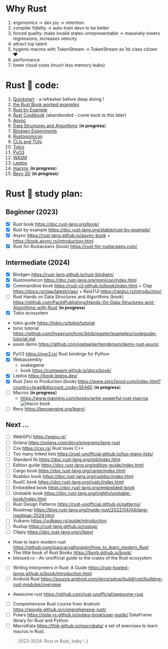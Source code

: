 
<!-- @import "[TOC]" {cmd="toc" depthFrom=1 depthTo=6 orderedList=false} -->
# Why Rust
1. ergonomics -> dev joy -> retention
2. compiler fidelity -> auto-train devs to be better 
3. forced quality: make invalid states unrepresentable -> massively lowers regressions, increases velocity 
4. attract top talent
5. hygenic macros with TokenStream -> TokenStream as 1st class citizen ❤️
6. performance
7. lower cloud costs (much less memory leaks)

# Rust 🦀 code:
1. [Quickstart](hello_world/README.md) - a refresher before deep diving !
2. [the Rust Book worked examples](rust_book/README.md)
3. [Rust by Example](rust_by_example/README.md)
4. [Rust Cookbook](cookbook/README.md) (abandonded - come back to this later)
5. [Async](async/README.md)
6. [Data Structures and Algorithms](data_structures_and_algos/README.md) (**in progress**)
7. [Bindgen Experiments](bindgen_experiments/README.md)
8. [Rustonomicon](rustonomicon/README.md)
9. [CLIs and TUIs](clis_and_tuis/README.md)
10. [Tokio](tokio/README.md)
11. [PyO3](PyO3/README.md) 
12. [WASM](wasm/README.md) 
13. [Leptos](webdev/leptos/README.md)
14. [macros](macros/README.md) (**in progress**)
15. [Bevy 3D](bevy/README.md) (**in progress**)

# Rust 🦀 study plan:

## Beginner (2023)
- [x] Rust book https://doc.rust-lang.org/book/ 
- [x] Rust by example https://doc.rust-lang.org/stable/rust-by-example/ 
- [x] Async https://rust-lang.github.io/async-book + https://book.async.rs/introduction.html 
- [x] Rust for Rustaceans (book) https://rust-for-rustaceans.com/
## Intermediate (2024)
- [x] Bindgen https://rust-lang.github.io/rust-bindgen/
- [x] Rustonomicon https://doc.rust-lang.org/nomicon/index.html
- [x] Commandline book https://rust-cli.github.io/book/index.html + Clap https://docs.rs/clap/latest/clap/ + RataTUI https://ratatui.rs/introduction/
- [ ] Rust Hands on Data Structures and Algorithms (book) https://github.com/PacktPublishing/Hands-On-Data-Structures-and-Algorithms-with-Rust (**in progress**)
- [x] Tokio ecosystem
 - tokio guide https://tokio.rs/tokio/tutorial
 - tonic tutorial https://github.com/hyperium/tonic/blob/master/examples/routeguide-tutorial.md
 - axum demo https://github.com/joelparkerhenderson/demo-rust-axum/
- [X] PyO3 https://pyo3.rs/  Rust bindings for Python
- [X] Webassembly 
  - snakegame 
  - book https://rustwasm.github.io/docs/book/ 
- [X] Leptos https://book.leptos.dev/
- [X] Rust Zero to Production (book)  https://www.zero2prod.com/index.html?country=Israel&discount_code=SEA60 (**in progress**)
- [ ] Macros (**in progress**)
  - https://www.manning.com/books/write-powerful-rust-macros ![macro book](https://images.app.goo.gl/ptQrAzYqbAzSzZTH8)
- [ ] Bevy https://bevyengine.org/learn/

## Next ...
- [ ] WebGPU https://wgpu.rs/
- [ ] Solana https://solana.com/docs/programs/lang-rust
- [ ] Cxx https://cxx.rs/ Rust loves C++
- [ ] Too many linked lists https://rust-unofficial.github.io/too-many-lists/
- [ ] Standard lib https://doc.rust-lang.org/std/index.html 
- [ ] Edition guide https://doc.rust-lang.org/edition-guide/index.html 
- [ ] Cargo book https://doc.rust-lang.org/cargo/index.html 
- [ ] Rustdoc book https://doc.rust-lang.org/rustdoc/index.html 
- [ ] RustC book https://doc.rust-lang.org/rustc/index.html 
- [ ] Embedded book https://doc.rust-lang.org/embedded-book 
- [ ] Unstable book https://doc.rust-lang.org/nightly/unstable-book/index.html 
- [ ] Rust Design Patterns https://rust-unofficial.github.io/patterns/ 
- [ ] Roadmap https://blog.rust-lang.org/inside-rust/2022/04/04/lang-roadmap-2024.html 
- [ ] Vulkano https://vulkano.rs/guide/introduction 
- [ ] Rustup https://rust-lang.github.io/rustup/ 
- [ ] Clippy https://doc.rust-lang.org/clippy/ 
- How to learn modern rust https://github.com/joaocarvalhoopen/How_to_learn_modern_Rust 
- The little book of Rust Books https://lborb.github.io/book/ 
- blessed.rs  - An unofficial guide to the crates of the Rust ecosystem 
- [ ] Writing Interpreters in Rust: A Guide https://rust-hosted-langs.github.io/book/introduction.html   
- [ ] Android Rust https://source.android.com/docs/setup/build/rust/building-rust-modules/overview 
- Awesome rust https://github.com/rust-unofficial/awesome-rust 
- [ ] Comprehensive Rust course from Android https://google.github.io/comprehensive-rust/ 
- [ ] Polars https://pola-rs.github.io/polars-book/user-guide/   DataFrame library for Rust and Python
- [ ] MacroKata https://tfpk.github.io/macrokata/  a set of exercises to learn macros in Rust.

> 2023-2024: Rust or Bust, baby ! ;)
